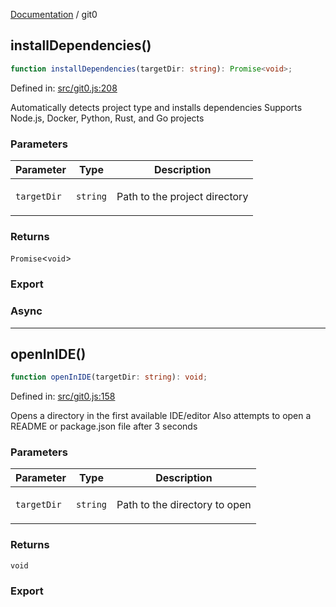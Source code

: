 [Documentation](modules.md) / git0

## installDependencies()

```ts
function installDependencies(targetDir: string): Promise<void>;
```

Defined in: [src/git0.js:208](https://github.com/vtempest/git0/blob/a96db11cbcc85bdaa38db2e55b091a88c5cb44e5/src/git0.js#L208)

Automatically detects project type and installs dependencies
Supports Node.js, Docker, Python, Rust, and Go projects

### Parameters

<table>
<thead>
<tr>
<th>Parameter</th>
<th>Type</th>
<th>Description</th>
</tr>
</thead>
<tbody>
<tr>
<td>

`targetDir`

</td>
<td>

`string`

</td>
<td>

Path to the project directory

</td>
</tr>
</tbody>
</table>

### Returns

`Promise`&lt;`void`&gt;

### Export

### Async

***

## openInIDE()

```ts
function openInIDE(targetDir: string): void;
```

Defined in: [src/git0.js:158](https://github.com/vtempest/git0/blob/a96db11cbcc85bdaa38db2e55b091a88c5cb44e5/src/git0.js#L158)

Opens a directory in the first available IDE/editor
Also attempts to open a README or package.json file after 3 seconds

### Parameters

<table>
<thead>
<tr>
<th>Parameter</th>
<th>Type</th>
<th>Description</th>
</tr>
</thead>
<tbody>
<tr>
<td>

`targetDir`

</td>
<td>

`string`

</td>
<td>

Path to the directory to open

</td>
</tr>
</tbody>
</table>

### Returns

`void`

### Export
